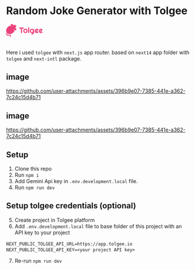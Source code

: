 # Random Joke Generator with Tolgee
[<img src="https://raw.githubusercontent.com/tolgee/documentation/main/tolgee_logo_text.svg" alt="Tolgee" width="100" />](https://tolgee.io)


##
Here i used `tolgee` with `next.js` app router.
based on `next14` app folder with `tolgee` and `next-intl` package.

## image
https://github.com/user-attachments/assets/396b9e07-7385-441e-a362-7c24c15d4b71

## image
https://github.com/user-attachments/assets/396b9e07-7385-441e-a362-7c24c15d4b71
## Setup

1. Clone this repo
2. Run `npm i`
3. Add Gemini Api key in `.env.development.local` file.
4. Run `npm run dev`

## Setup tolgee credentials (optional)

5. Create project in Tolgee platform
6. Add `.env.development.local` file to base folder of this project with an API key to your project

```
NEXT_PUBLIC_TOLGEE_API_URL=https://app.tolgee.io
NEXT_PUBLIC_TOLGEE_API_KEY=<your project API key>
```

7. Re-run `npm run dev`
